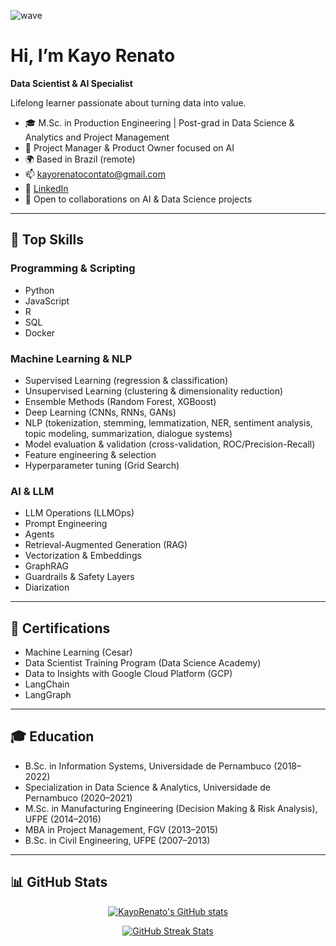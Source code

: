 ![wave](https://user-images.githubusercontent.com/18350557/176309783-0785949b-9127-417c-8b55-ab5a4333674e.gif)  
# Hi, I’m Kayo Renato  
**Data Scientist & AI Specialist**

Lifelong learner passionate about turning data into value.

- 🎓 M.Sc. in Production Engineering | Post-grad in Data Science & Analytics and Project Management  
- 💼 Project Manager & Product Owner focused on AI 
- 🌍 Based in Brazil (remote)  
- 📫 kayorenatocontato@gmail.com  
- 🔗 [LinkedIn](https://www.linkedin.com/in/kayonascimento)  
- 🤝 Open to collaborations on AI & Data Science projects

---

## 🔑 Top Skills

### Programming & Scripting
- Python  
- JavaScript  
- R  
- SQL  
- Docker  

### Machine Learning & NLP
- Supervised Learning (regression & classification)  
- Unsupervised Learning (clustering & dimensionality reduction)  
- Ensemble Methods (Random Forest, XGBoost)  
- Deep Learning (CNNs, RNNs, GANs)  
- NLP (tokenization, stemming, lemmatization, NER, sentiment analysis, topic modeling, summarization, dialogue systems)  
- Model evaluation & validation (cross-validation, ROC/Precision-Recall)  
- Feature engineering & selection  
- Hyperparameter tuning (Grid Search)  

### AI & LLM
- LLM Operations (LLMOps)  
- Prompt Engineering  
- Agents  
- Retrieval-Augmented Generation (RAG)  
- Vectorization & Embeddings  
- GraphRAG  
- Guardrails & Safety Layers  
- Diarization  

---

## 📜 Certifications
- Machine Learning (Cesar)  
- Data Scientist Training Program (Data Science Academy)  
- Data to Insights with Google Cloud Platform (GCP)
- LangChain  
- LangGraph  

---

## 🎓 Education
- B.Sc. in Information Systems, Universidade de Pernambuco (2018–2022)  
- Specialization in Data Science & Analytics, Universidade de Pernambuco (2020–2021)  
- M.Sc. in Manufacturing Engineering (Decision Making & Risk Analysis), UFPE (2014–2016)  
- MBA in Project Management, FGV (2013–2015)  
- B.Sc. in Civil Engineering, UFPE (2007–2013)  

---

## 📊 GitHub Stats

<p align="center"> 
  <a href="https://github.com/KayoRenato"><img src="https://github-readme-stats.vercel.app/api?username=KayoRenato&show_icons=true&hide=stars,contribs&count_private=true&title_color=10b981&text_color=ffffff&icon_color=10b981&bg_color=1c1917&hide_border=true" alt="KayoRenato's GitHub stats" /></a>
</p>

<p align="center"> 
  <a href="https://github.com/KayoRenato"><img src="https://github-readme-streak-stats.herokuapp.com/?user=KayoRenato&stroke=ffffff&background=1c1917&ring=10b981&fire=10b981&currStreakNum=ffffff&currStreakLabel=10b981&sideNums=ffffff&sideLabels=ffffff&dates=ffffff&hide_border=true" alt="GitHub Streak Stats" /></a>
</p>
